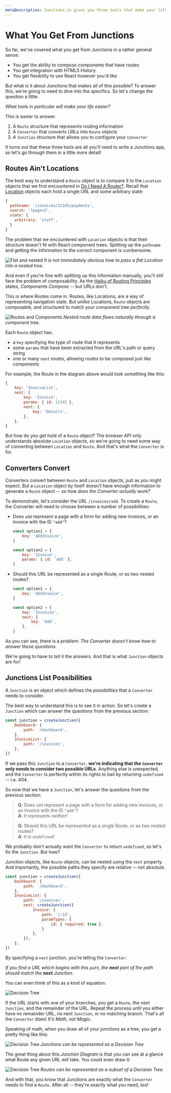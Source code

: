 ```yaml
---
metaDescription: Junctions.js gives you three tools that make your life as a React developer easier.
---
```

# What You Get From Junctions

So far, we've covered what you get from Junctions in a rather general sense:

- You get the ability to compose components that have routes
- You get integration with HTML5 History
- You get flexibility to use React however you'd like

But what is it about Junctions that makes all of this possible? To answer this, we're going to need to dive into the specifics. So let's change the question a little:

*What tools in particular will make your life easier?*

This is easier to answer.

1. A `Route` structure that represents routing information
2. A `Converter` that converts URLs into `Route` objects
3. A `Junction` structure that allows you to configure your `Converter`

It turns out that these three tools are all you'll need to write a Junctions app, so let's go through them in a little more detail!

## Routes Ain't Locations

The best way to understand a `Route` object is to compare it to the `Location` objects that we first encountered in [Do I Need A Router?](do-i-need-a-router.md). Recall that [Location](/docs/api/junctions/Location.md) objects each hold a single URL and some arbitrary state:

```js
{
  pathname: '/invoices/12345/payments',
  search: '?page=2',
  state: {
    arbitrary: 'stuff',
  }
}
```

The problem that we encountered with `Location` objects is that their structure doesn't fit with React component trees. Splitting up the `pathname` and getting the information to the correct component is cumbersome.

![Flat and nested](./what-you-get-from-junctions/flat-vs-nested.png)
*It is not immediately obvious how to pass a flat Location into a nested tree.*

And even if you're fine with splitting up this information manually, you'll still face the problem of composability. As the [Haiku of Routing Principles](three-principles.md) states, *Components Compose* -- but URLs don't.

This is where Routes come in. Routes, like Locations, are a way of representing navigation state. But unlike Locations, `Route` objects are composable, and structured to match your component tree *perfectly*.

![Routes and Components](./what-you-get-from-junctions/routes-vs-components.png)
*Nested route data flows naturally through a component tree.*

Each `Route` object has:

- a `key` specifying the type of route that it represents
- some `params` that have been extracted from the URL's path or query string
- one or many `next` routes, allowing routes to be composed just like components

For example, the Route in the diagram above would look something like this:

```js
{
    key: 'InvoiceList',
    next: {
        key: 'Invoice',
        params: { id: 12345 },
        next: {
            key: 'Details',
        },
    },
}
```

But how do you get hold of a `Route` object? The browser API only understands absolute `Location` objects, so we're going to need some way of converting between `Location` and `Route`. And that's what the `Converter` is for.

## Converters Convert

Converters convert between `Route` and `Location` objects, just as you might expect. But a `Location` object by itself doesn't have enough information to generate a `Route` object -- *so how does the Converter actually work?*

To demonstrate, let's consider the URL `/invoices/add`. To create a `Route`, the Converter will need to choose between a number of possibilities:

-   Does `add` represent a page with a form for adding new invoices, or an Invoice with the ID `"add"`?

    ```js
    const option1 = {
        key: 'AddInvoice',
    }
    
    const option2 = {
        key: 'Invoice',
        params: { id: 'add' },
    }
    ```

-   Should this URL be represented as a single Route, or as two nested routes?
    
    ```js
    const option1 = {
        key: 'AddInvoice',
    }
    
    const option2 = {
        key: 'Invoices',
        next: {
            key: 'Add',
        },
    }
    ```

As you can see, there is a problem: *The Converter doesn't know how to answer these questions.*

We're going to have to *tell* it the answers. And that is what `Junction` objects are for!

## Junctions List Possibilities

A `Junction` is an object which defines the *possibilities* that a `Converter` needs to consider.

The best way to understand this is to see it in action. So let's create a `Junction` which can answer the questions from the previous section:

```js
const junction = createJunction({
    Dashboard: {
        path: '/dashboard',
    },
    InvoiceList: {
        path: '/invoices',
    },
})
```

If we pass this `Junction` to a `Converter`, **we're indicating that the `Converter` only needs to consider two possible URLs**. Anything else is unexpected, and the `Converter` is perfectly within its rights to bail by returning `undefined` -- i.e. 404.

So now that we have a `Junction`, let's answer the questions from the previous section:

> **Q**: Does `add` represent a page with a form for adding new invoices, or an Invoice with the ID `"add"`?<br>
> ***A**: It represents neither!*

> **Q**: Should this URL be represented as a single Route, or as two nested routes?<br>
> ***A**: It is `undefined`!*

We probably don't actually want the `Converter` to return `undefined`, so let's fix the `Junction`. But how?

Junction objects, like `Route` objects, can be nested using the `next` property. And importantly, the possible paths they specify are *relative* -- not absolute.

```js
const junction = createJunction({
    Dashboard: {
        path: '/dashboard',
    },
    InvoiceList: {
        path: '/invoices',
        next: createJunction({
            Invoice: {
                path: '/:id',
                paramTypes: {
                    id: { required: true },
                }
            },
        }),
    },
})
```

By specifying a `next` junction, you're telling the `Converter`:

*If you find a URL which begins with this `path`, the **next** part of the path should match the **next** Junction*.

You can even think of this as a kind of equation:

![Decision Tree](./what-you-get-from-junctions/matching-urls.png)

If the URL starts with one of your branches, you get a `Route`, the next `Junction`, and the remainder of the URL. Repeat the process until you either have no remainder URL, no next `Junction`, or no matching branch. That's all the `Converter` does! *It's Math, not Magic.*

Speaking of math, when you draw all of your junctions as a tree, you get a pretty thing like this:

![Decision Tree](./what-you-get-from-junctions/decision-tree.png)
*Junctions can be represented as a Decision Tree*

The great thing about this *Junction Diagram* is that you can see at a glance what Route any given URL will take. You could even draw it:

![Decision Tree](./what-you-get-from-junctions/active-decision-tree.png)
*Routes can be represented as a subset of a Decision Tree.*

And with that, you know that Junctions are exactly what the `Converter` needs to find a `Route`. After all -- they're exactly what you need, too!


